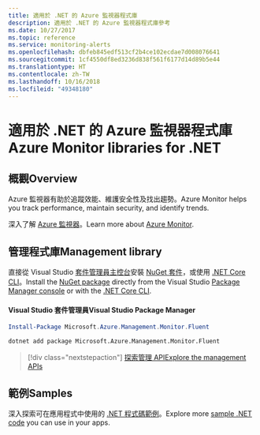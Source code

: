 ```yaml
---
title: 適用於 .NET 的 Azure 監視器程式庫
description: 適用於 .NET 的 Azure 監視器程式庫參考
ms.date: 10/27/2017
ms.topic: reference
ms.service: monitoring-alerts
ms.openlocfilehash: dbfeb845edf513cf2b4ce102ecdae7d008076641
ms.sourcegitcommit: 1cf4550df8ed3236d838f561f6177d14d89b5e44
ms.translationtype: HT
ms.contentlocale: zh-TW
ms.lasthandoff: 10/16/2018
ms.locfileid: "49348180"
---
```

# <a name="azure-monitor-libraries-for-net"></a><span data-ttu-id="b53fe-103">適用於 .NET 的 Azure 監視器程式庫</span><span class="sxs-lookup"><span data-stu-id="b53fe-103">Azure Monitor libraries for .NET</span></span>

## <a name="overview"></a><span data-ttu-id="b53fe-104">概觀</span><span class="sxs-lookup"><span data-stu-id="b53fe-104">Overview</span></span>

<span data-ttu-id="b53fe-105">Azure 監視器有助於追蹤效能、維護安全性及找出趨勢。</span><span class="sxs-lookup"><span data-stu-id="b53fe-105">Azure Monitor helps you track performance, maintain security, and identify trends.</span></span>

<span data-ttu-id="b53fe-106">深入了解 [Azure 監視器](/azure/monitoring-and-diagnostics/)。</span><span class="sxs-lookup"><span data-stu-id="b53fe-106">Learn more about [Azure Monitor](/azure/monitoring-and-diagnostics/).</span></span>   

## <a name="management-library"></a><span data-ttu-id="b53fe-107">管理程式庫</span><span class="sxs-lookup"><span data-stu-id="b53fe-107">Management library</span></span>

<span data-ttu-id="b53fe-108">直接從 Visual Studio [套件管理員主控台][PackageManager]安裝 [NuGet 套件](https://www.nuget.org/packages/Microsoft.Azure.Management.Monitor.Fluent)，或使用 [.NET Core CLI][DotNetCLI]。</span><span class="sxs-lookup"><span data-stu-id="b53fe-108">Install the [NuGet package](https://www.nuget.org/packages/Microsoft.Azure.Management.Monitor.Fluent) directly from the Visual Studio [Package Manager console][PackageManager] or with the [.NET Core CLI][DotNetCLI].</span></span>

#### <a name="visual-studio-package-manager"></a><span data-ttu-id="b53fe-109">Visual Studio 套件管理員</span><span class="sxs-lookup"><span data-stu-id="b53fe-109">Visual Studio Package Manager</span></span>

```powershell
Install-Package Microsoft.Azure.Management.Monitor.Fluent
```

```bash
dotnet add package Microsoft.Azure.Management.Monitor.Fluent
```

> [!div class="nextstepaction"]
> [<span data-ttu-id="b53fe-110">探索管理 API</span><span class="sxs-lookup"><span data-stu-id="b53fe-110">Explore the management APIs</span></span>](/dotnet/api/overview/azure/monitor/management)

## <a name="samples"></a><span data-ttu-id="b53fe-111">範例</span><span class="sxs-lookup"><span data-stu-id="b53fe-111">Samples</span></span>

<span data-ttu-id="b53fe-112">深入探索可在應用程式中使用的 [.NET 程式碼範例](https://azure.microsoft.com/resources/samples/?platform=dotnet)。</span><span class="sxs-lookup"><span data-stu-id="b53fe-112">Explore more [sample .NET code](https://azure.microsoft.com/resources/samples/?platform=dotnet) you can use in your apps.</span></span>

[PackageManager]: https://docs.microsoft.com/nuget/tools/package-manager-console
[DotNetCLI]: https://docs.microsoft.com/dotnet/core/tools/dotnet-add-package